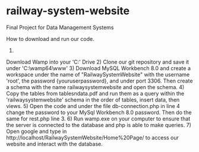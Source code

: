# railway-system-website
Final Project for Data Management Systems

How to download and run our code.

1) 
Download Wamp into your 'C:' Drive
2)
Clone our git repository and save it under 'C:\wamp64\www\'
3)
Download MySQL Workbench 8.0 and create a workspace under the name of "RailwaySystemWebsite" with the username 'root', the password {youruserpassword},
 and under port 3306. Then create a schema with the name railwaysystemwebsite and open the schema.
4)
Copy the tables from tablesndata.pdf and run them as a query within the 'railwaysystemwebsite' schema in the order of tables, insert data, then views.
5)
Open the code and under the file db-connection.php in line 4 change the password to your MySql Workbench 8.0 password. Then do the same for rest.php line 3.
6)
Run wamp.exe on your computer to ensure that the server is connected to the database and php is able to make queries.
7)
Open google and type in http://localhost/RailwaySystemWebsite/Home%20Page/ to access our website and interact with the database.
